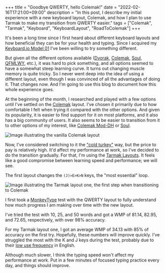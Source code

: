 +++
title = "Goodbye QWERTY, hello Colemak!"
date = "2022-02-16T17:21:00+09:00"
description = "In this post, I describe my initial experience with a new keyboard layout, Colemak, and how I plan to use Tarmak to make my transition from QWERTY easier."
tags = ["Colemak", "Tarmak", "Keyboard", "KeyboardLayout", "RoadToColemak"]
+++

It's been a long time since I first heard about different keyboard layouts and how beneficial they can be for your health and typing. Since I acquired my [Keyboard.io Model 01](https://shop.keyboard.io/products/model-01-keyboard?variant=30996744405065) I've been willing to try something different.

But given all the different options available ([Dvorak](https://en.wikipedia.org/wiki/Dvorak_keyboard_layout), [Colemak](https://colemak.com), [Soul](https://keyboard-design.com/letterlayout.html?layout=soul.en.ansi), [QFMLWY](http://mkweb.bcgsc.ca/carpalx/?full_optimization), etc.), it was hard to pick something, and all options seemed to have a somewhat steep learning curve. It turns out changing muscle memory is quite tricky. So I never went deep into the idea of using a different layout, even though I was convinced of all the advantages of doing it. That changes now. And I'm going to use this blog to document how this whole experience goes.

At the beginning of the month, I researched and played with a few options until I've settled on the [Colemak](https://colemak.com/FAQ#What_is_Colemak.3F) layout. I've chosen it primarily due to how comfortable I felt when trying it compared with the other options. And given its popularity, it is easier to find support for it on most platforms, and it also has a big community of users. It also seems to be easier to transition from it to other options of my interest, like [Colemak Mod-DH](http://colemakmods.github.io/mod-dh/) or [Soul](https://keyboard-design.com/letterlayout.html?layout=soul.en.ansi).

![Image illustrating the vanilla Colemak layout](/colemak/vanilla_colemak_layout.png)

Now, I've considered switching to it the ["cold turkey"](https://www.merriam-webster.com/dictionary/cold%20turkey) way, but the price to pay is relatively high. It'd affect my performance at work, so I've decided to do the transition gradually. For that, I'm using the [Tarmak Layouts](https://dreymar.colemak.org/tarmak.html). It feels like a good compromise between learning speed and performance; we will see.

The first layout changes the `(J)>E>K>N` keys, the "most essential" loop.

![Image illustrating the Tarmak layout one, the first step when transitioning to Colemak](/colemak/tarmak_one_layout.png)

I first took a [MonkeyType](https://monkeytype.com/) test with the QWERTY layout to fully understand how much progress I am making over time with the new layout.

I've tried the test with 10, 25, and 50 words and got a WMP of 81.14, 82.95, and 72.65, respectively, with over 98% accuracy.

For my Tarmak layout one, I got an average WMP of 34.13 with 85% of accuracy on the first try. Hopefully, these numbers will improve quickly. I've struggled the most with the K and  J keys during the test, probably due to their [low use frequency](https://www3.nd.edu/~busiforc/handouts/cryptography/letterfrequencies.html) in English.

Although much slower, I think the typing speed won't affect my performance at work. Put in a few minutes of focused typing practice every day, and things should improve.
